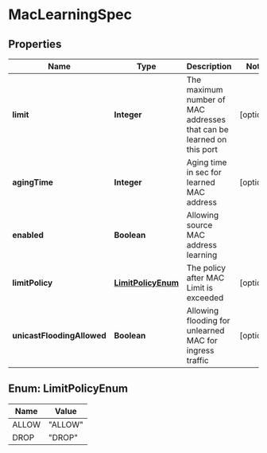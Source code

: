 # MacLearningSpec

## Properties
Name | Type | Description | Notes
------------ | ------------- | ------------- | -------------
**limit** | **Integer** | The maximum number of MAC addresses that can be learned on this port |  [optional]
**agingTime** | **Integer** | Aging time in sec for learned MAC address |  [optional]
**enabled** | **Boolean** | Allowing source MAC address learning | 
**limitPolicy** | [**LimitPolicyEnum**](#LimitPolicyEnum) | The policy after MAC Limit is exceeded |  [optional]
**unicastFloodingAllowed** | **Boolean** | Allowing flooding for unlearned MAC for ingress traffic |  [optional]

<a name="LimitPolicyEnum"></a>
## Enum: LimitPolicyEnum
Name | Value
---- | -----
ALLOW | &quot;ALLOW&quot;
DROP | &quot;DROP&quot;
